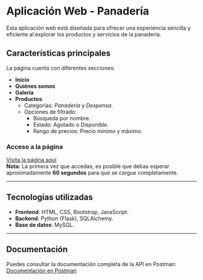 # **Aplicación Web - Panadería**

Esta aplicación web está diseñada para ofrecer una experiencia sencilla y eficiente al explorar los productos y servicios de la panadería.  

## **Características principales**
La página cuenta con diferentes secciones:
- **Inicio**  
- **Quiénes somos**  
- **Galería**  
- **Productos**:  
  - Categorías: *Panadería* y *Despensa*.  
  - Opciones de filtrado:  
    - Búsqueda por nombre.  
    - Estado: Agotado o Disponible.  
    - Rango de precios: Precio mínimo y máximo.  

### **Acceso a la página**
[Visita la página aquí](https://panaderia-0in4.onrender.com/)  
**Nota:** La primera vez que accedas, es posible que debas esperar aproximadamente **60 segundos** para que se cargue completamente.

---

## **Tecnologías utilizadas**
- **Frontend**: HTML, CSS, Bootstrap, JavaScript.  
- **Backend**: Python (Flask), SQLAlchemy.  
- **Base de datos**: MySQL.  

---

## **Documentación**
Puedes consultar la documentación completa de la API en Postman:  
[Documentación en Postman](https://documenter.getpostman.com/view/38249888/2sAYBPkE4R)
